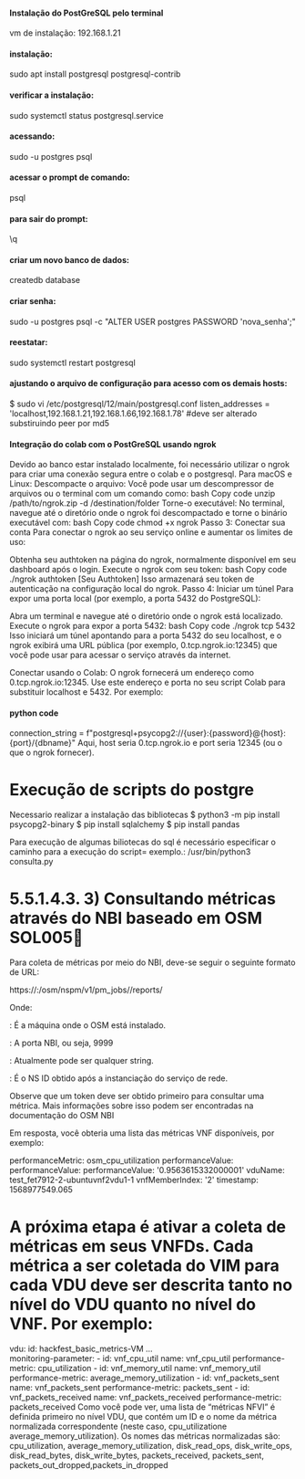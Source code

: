 #### Instalação do PostGreSQL pelo terminal
vm de instalação: 192.168.1.21

#### instalação:
sudo apt install postgresql postgresql-contrib

#### verificar a instalação:
sudo systemctl status postgresql.service

#### acessando:
sudo -u postgres psql

#### acessar o prompt de comando:
psql

#### para sair do prompt:
\q

#### criar um novo banco de dados:
createdb database

#### criar senha:
sudo -u postgres psql -c "ALTER USER postgres PASSWORD 'nova_senha';"

#### reestatar:
sudo systemctl restart postgresql

#### ajustando o arquivo de configuração para acesso com os demais hosts:

$ sudo vi /etc/postgresql/12/main/postgresql.conf
listen_addresses = 'localhost,192.168.1.21,192.168.1.66,192.168.1.78' 
#deve ser alterado substiruindo peer por md5




#### Integração do colab com o PostGreSQL usando ngrok ###

Devido ao banco estar instalado localmente, foi necessário utilizar o ngrok para criar uma conexão segura entre o colab e o postgresql.
Para macOS e Linux:
Descompacte o arquivo: Você pode usar um descompressor de arquivos ou o terminal com um comando como:
bash
Copy code
unzip /path/to/ngrok.zip -d /destination/folder
Torne-o executável: No terminal, navegue até o diretório onde o ngrok foi descompactado e torne o binário executável com:
bash
Copy code
chmod +x ngrok
Passo 3: Conectar sua conta
Para conectar o ngrok ao seu serviço online e aumentar os limites de uso:

Obtenha seu authtoken na página do ngrok, normalmente disponível em seu dashboard após o login.
Execute o ngrok com seu token:
bash
Copy code
./ngrok authtoken [Seu Authtoken]
Isso armazenará seu token de autenticação na configuração local do ngrok.
Passo 4: Iniciar um túnel
Para expor uma porta local (por exemplo, a porta 5432 do PostgreSQL):

Abra um terminal e navegue até o diretório onde o ngrok está localizado.
Execute o ngrok para expor a porta 5432:
bash
Copy code
./ngrok tcp 5432
Isso iniciará um túnel apontando para a porta 5432 do seu localhost, e o ngrok exibirá uma URL pública (por exemplo, 0.tcp.ngrok.io:12345) que você pode usar para acessar o serviço através da internet.


Conectar usando o Colab: O ngrok fornecerá um endereço como 0.tcp.ngrok.io:12345. Use este endereço e porta no seu script Colab para substituir localhost e 5432. Por exemplo:

#### python code

connection_string = f"postgresql+psycopg2://{user}:{password}@{host}:{port}/{dbname}"
Aqui, host seria 0.tcp.ngrok.io e port seria 12345 (ou o que o ngrok fornecer).


# Execução de scripts do postgre
Necessario realizar a instalação das bibliotecas 
$ python3 -m pip install psycopg2-binary
$ pip install sqlalchemy
$ pip install pandas



Para execução de algumas biliotecas do sql é necessário especificar o caminho para a execução do script=  exemplo.: /usr/bin/python3 consulta.py

# 5.5.1.4.3. 3) Consultando métricas através do NBI baseado em OSM SOL005
Para coleta de métricas por meio do NBI, deve-se seguir o seguinte formato de URL:

https://<host-ip>:<nbi-port>/osm/nspm/v1/pm_jobs/<project-id>/reports/<network-service-id>

Onde:

<host-ip>: É a máquina onde o OSM está instalado.

<nbi-port>: A porta NBI, ou seja, 9999

<project-id>: Atualmente pode ser qualquer string.

<network-service-id>: É o NS ID obtido após a instanciação do serviço de rede.

Observe que um token deve ser obtido primeiro para consultar uma métrica. Mais informações sobre isso podem ser encontradas na documentação do OSM NBI

Em resposta, você obteria uma lista das métricas VNF disponíveis, por exemplo:

   performanceMetric: osm_cpu_utilization
   performanceValue:
       performanceValue:
           performanceValue: '0.9563615332000001'
           vduName: test_fet7912-2-ubuntuvnf2vdu1-1
           vnfMemberIndex: '2'
       timestamp: 1568977549.065




# A próxima etapa é ativar a coleta de métricas em seus VNFDs. Cada métrica a ser coletada do VIM para cada VDU deve ser descrita tanto no nível do VDU ​​quanto no nível do VNF. Por exemplo:

vdu:
   id: hackfest_basic_metrics-VM
  ...  
    monitoring-parameter:
    - id: vnf_cpu_util
      name: vnf_cpu_util
      performance-metric: cpu_utilization
    - id: vnf_memory_util
      name: vnf_memory_util
      performance-metric: average_memory_utilization
    - id: vnf_packets_sent
      name: vnf_packets_sent
      performance-metric: packets_sent
    - id: vnf_packets_received
      name: vnf_packets_received
      performance-metric: packets_received
Como você pode ver, uma lista de “métricas NFVI” é definida primeiro no nível VDU, que contém um ID e o nome da métrica normalizada correspondente (neste caso, cpu_utilizatione average_memory_utilization). Os nomes das métricas normalizadas são: cpu_utilization, average_memory_utilization, disk_read_ops, disk_write_ops, disk_read_bytes, disk_write_bytes, packets_received, packets_sent, packets_out_dropped,packets_in_dropped       

